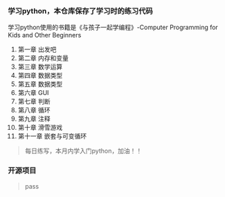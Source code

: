 ### 学习python，本仓库保存了学习时的练习代码
学习python使用的书籍是《与孩子一起学编程》-Computer Programming for Kids and Other Beginners

1.  第一章 出发吧
2.  第二章 内存和变量
3.  第三章 数学运算
4.  第四章 数据类型
5.  第五章 数据类型
6.  第六章 GUI
7.  第七章 判断
8.  第八章 循环
9.  第九章 注释
10. 第十章 滑雪游戏
11. 第十一章 嵌套与可变循环



> 每日练写，本月内学入门python，加油！！

### 开源项目
> pass
